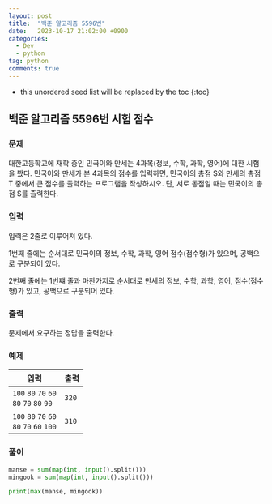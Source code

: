 ```yaml
---
layout: post
title:  "백준 알고리즘 5596번"
date:   2023-10-17 21:02:00 +0900
categories: 
  - Dev
  - python
tag: python
comments: true
---
```


* this unordered seed list will be replaced by the toc
{:toc}

## 백준 알고리즘 5596번 시험 점수

### 문제

대한고등학교에 재학 중인 민국이와 만세는 4과목(정보, 수학, 과학, 영어)에 대한 시험을 봤다. 민국이와 만세가 본 4과목의 점수를 입력하면, 민국이의 총점 S와 만세의 총점 T 중에서 큰 점수를 출력하는 프로그램을 작성하시오. 단, 서로 동점일 때는 민국이의 총점 S를 출력한다.

### 입력

입력은 2줄로 이루어져 있다.

1번째 줄에는 순서대로 민국이의 정보, 수학, 과학, 영어 점수(점수형)가 있으며, 공백으로 구분되어 있다.

2번째 줄에는 1번쨰 줄과 마찬가지로 순서대로 만세의 정보, 수학, 과학, 영어, 점수(점수형)가 있고, 공백으로 구분되어 있다.

### 출력

문제에서 요구하는 정답을 출력한다.

### 예제

| 입력 | 출력 |
| --- | --- |
| `100` `80` `70` `60` <br/> `80` `70` `80` `90` | `320` |
| `100` `80` `70` `60` <br/> `80` `70` `60` `100` | `310` |

### 풀이

```py
manse = sum(map(int, input().split()))
mingook = sum(map(int, input().split()))

print(max(manse, mingook))
```